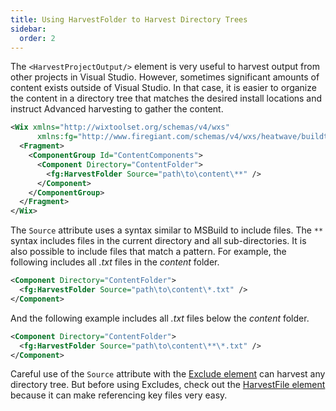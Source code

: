 ```yaml
---
title: Using HarvestFolder to Harvest Directory Trees
sidebar:
  order: 2
---
```


The `<HarvestProjectOutput/>` element is very useful to harvest output from other projects in Visual Studio. However, sometimes significant amounts of content exists outside of Visual Studio. In that case, it is easier to organize the content in a directory tree that matches the desired install locations and instruct Advanced harvesting to gather the content.

```xml title=Content.wxs
<Wix xmlns="http://wixtoolset.org/schemas/v4/wxs"
      xmlns:fg="http://www.firegiant.com/schemas/v4/wxs/heatwave/buildtools">
  <Fragment>
    <ComponentGroup Id="ContentComponents">
      <Component Directory="ContentFolder">
        <fg:HarvestFolder Source="path\to\content\**" />
      </Component>
    </ComponentGroup>
  </Fragment>
</Wix>
```

The `Source` attribute uses a syntax similar to MSBuild to include files. The `**` syntax includes files in the current directory and all sub-directories. It is also possible to include files that match a pattern. For example, the following includes all *.txt* files in the *content* folder.

```xml title=Content.wxs
<Component Directory="ContentFolder">
  <fg:HarvestFolder Source="path\to\content\*.txt" />
</Component>
```

And the following example includes all *.txt* files below the *content* folder.

```xml title=Content.wxs
<Component Directory="ContentFolder">
  <fg:HarvestFolder Source="path\to\content\**\*.txt" />
</Component>
```

Careful use of the `Source` attribute with the [Exclude element][exclude] can harvest any directory tree. But before using Excludes, check out the [HarvestFile element][hf] because it can make referencing key files very easy.

[exclude]: /heatwave/build-tools/harvesting/exclude-files/
[hf]: /heatwave/build-tools/harvesting/harvestfile/
